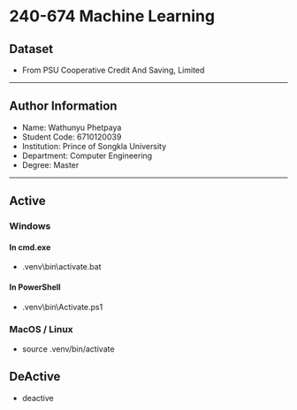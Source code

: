# 240-674 Machine Learning
## Dataset
- From PSU Cooperative Credit And Saving, Limited
---
## Author Information
- Name: Wathunyu Phetpaya
- Student Code: 6710120039
- Institution: Prince of Songkla University
- Department: Computer Engineering
- Degree: Master
---
## Active
### Windows
#### In cmd.exe
- .venv\bin\activate.bat
#### In PowerShell
- .venv\bin\Activate.ps1
### MacOS / Linux
- source .venv/bin/activate
## DeActive
- deactive
